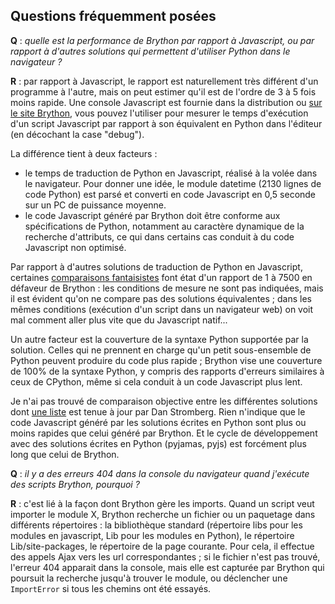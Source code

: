 Questions fréquemment posées
----------------------------

__Q__ : _quelle est la performance de Brython par rapport à Javascript, ou par rapport à d'autres solutions qui permettent d'utiliser Python dans le navigateur ?_

__R__ : par rapport à Javascript, le rapport est naturellement très différent d'un programme à l'autre, mais on peut estimer qu'il est de l'ordre de 3 à 5 fois moins rapide. Une console Javascript est fournie dans la distribution ou [sur le site Brython](http://brython.info/tests/js_console.html), vous pouvez l'utiliser pour mesurer le temps d'exécution d'un script Javascript par rapport à son équivalent en Python dans l'éditeur (en décochant la case "debug").

La différence tient à deux facteurs :
- le temps de traduction de Python en Javascript, réalisé à la volée dans le navigateur. Pour donner une idée, le module datetime (2130 lignes de code Python) est parsé et converti en code Javascript en 0,5 seconde sur un PC de puissance moyenne.
- le code Javascript généré par Brython doit être conforme aux spécifications de Python, notamment au caractère dynamique de la recherche d'attributs, ce qui dans certains cas conduit à du code Javascript non optimisé.

Par rapport à d'autres solutions de traduction de Python en Javascript, certaines [comparaisons fantaisistes](http://pyppet.blogspot.fr/2013/11/brython-vs-pythonjs.html) font état d'un rapport de 1 à 7500 en défaveur de Brython : les conditions de mesure ne sont pas indiquées, mais il est évident qu'on ne compare pas des solutions équivalentes ; dans les mêmes conditions (exécution d'un script dans un navigateur web) on voit mal comment aller plus vite que du Javascript natif...

Un autre facteur est la couverture de la syntaxe Python supportée par la solution. Celles qui ne prennent en charge qu'un petit sous-ensemble de Python peuvent produire du code plus rapide ; Brython vise une couverture de 100% de la syntaxe Python, y compris des rapports d'erreurs similaires à ceux de CPython, même si cela conduit à un code Javascript plus lent.

Je n'ai pas trouvé de comparaison objective entre les différentes solutions dont [une liste](http://stromberg.dnsalias.org/~strombrg/pybrowser/python-browser.html) est tenue à jour par Dan Stromberg. Rien n'indique que le code Javascript généré par les solutions écrites en Python sont plus ou moins rapides que celui généré par Brython. Et le cycle de développement avec des solutions écrites en Python (pyjamas, pyjs) est forcément plus long que celui de Brython.

__Q__ : _il y a des erreurs 404 dans la console du navigateur quand j'exécute des scripts Brython, pourquoi ?_

__R__ : c'est lié à la façon dont Brython gère les imports. Quand un script veut importer le module X, Brython recherche un fichier ou un paquetage dans différents répertoires : la bibliothèque standard (répertoire libs pour les modules en javascript, Lib pour les modules en Python), le répertoire Lib/site-packages, le répertoire de la page courante. Pour cela, il effectue des appels Ajax vers les url correspondantes ; si le fichier n'est pas trouvé, l'erreur 404 apparait dans la console, mais elle est capturée par Brython qui poursuit la recherche jusqu'à trouver le module, ou déclencher une `ImportError` si tous les chemins ont été essayés.

